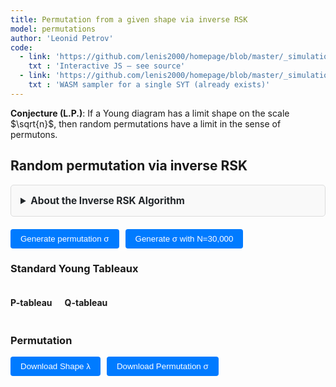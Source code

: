 ```yaml
---
title: Permutation from a given shape via inverse RSK
model: permutations
author: 'Leonid Petrov'
code:
  - link: 'https://github.com/lenis2000/homepage/blob/master/_simulations/permutations/2025-07-07-inverse-rsk.md'
    txt : 'Interactive JS – see source'
  - link: 'https://github.com/lenis2000/homepage/blob/master/_simulations/permutations/2025-07-07-hookwalk-tableau.cpp'
    txt : 'WASM sampler for a single SYT (already exists)'
---
```


**Conjecture (L.P.)**: If a Young diagram has a limit shape on the scale $\sqrt{n}$, then random permutations have a limit in the sense of permutons.

<script src="https://cdnjs.cloudflare.com/ajax/libs/d3/7.8.5/d3.min.js"></script>
<!-- hook-walk WASM (already compiled, single-file) -->
<script src="{{site.url}}/js/2025-07-07-hookwalk-tableau.js"></script>

<style>
/* Reuse all the CSS from hookwalk-tableau for consistent UI */
.controls {
  margin: 20px 0;
  padding: 15px;
  background: var(--background-secondary, #f8f9fa);
  border-radius: 8px;
}

.input-group {
  display: flex;
  align-items: center;
  gap: 10px;
  margin-bottom: 10px;
}

.input-group label {
  font-weight: 500;
}

.input-group input {
  padding: 8px 12px;
  border: 1px solid var(--border-color, #ccc);
  border-radius: 4px;
  font-family: monospace;
}

.input-group button {
  padding: 8px 16px;
  background: var(--accent-color, #007bff);
  color: white;
  border: none;
  border-radius: 4px;
  cursor: pointer;
  font-weight: 500;
}

.input-group button:hover {
  background: var(--accent-hover, #0056b3);
}

.mode-toggle {
  padding: 8px 16px;
  border: 1px solid var(--border-color, #ccc);
  background: var(--background-primary, white);
  cursor: pointer;
  margin-right: 5px;
}

.mode-toggle.active {
  background: var(--accent-color, #007bff);
  color: white;
}

.input-section {
  margin: 15px 0;
  padding: 15px;
  border: 1px solid var(--border-color, #ddd);
  border-radius: 5px;
  background: var(--background-secondary, #f9f9f9);
}

.drawing-container {
  display: flex;
  gap: 20px;
  align-items: flex-start;
}

.drawing-info {
  min-width: 200px;
  font-family: monospace;
  font-size: 14px;
}

.drawing-info div {
  margin: 5px 0;
}

.grid-cell {
  fill: white;
  stroke: #ccc;
  stroke-width: 1;
  cursor: pointer;
}

.grid-cell.filled {
  fill: #e8f4ff;
}

.grid-cell:hover {
  fill: #d0e8ff;
}

.shape-toggle {
  padding: 6px 12px;
  border: 1px solid var(--border-color, #ccc);
  background: var(--background-primary, white);
  cursor: pointer;
  margin-right: 5px;
  font-size: 14px;
}

.shape-toggle.active {
  background: var(--accent-color, #007bff);
  color: white;
}

.shape-input-section {
  margin-top: 10px;
}

.info-text {
  font-size: 12px;
  color: var(--text-secondary, #666);
  font-style: italic;
  margin-left: 10px;
}

.progress-bar {
  width: 100%;
  height: 20px;
  background-color: var(--background-secondary, #f0f0f0);
  border: 1px solid var(--border-color, #ccc);
  border-radius: 10px;
  overflow: hidden;
}

.progress-fill {
  height: 100%;
  background: linear-gradient(90deg, var(--accent-color, #007bff), #0056b3);
  width: 0%;
  transition: width 0.3s ease;
}

.progress-text {
  text-align: center;
  font-size: 14px;
  margin-top: 5px;
  color: var(--text-primary, #333);
}

.permutation-display {
  font-family: monospace;
  margin: 10px 0;
}

#perm-matrix svg {
  max-width: 90vw;
  height: auto;
}

.summary-box {
  font-family: monospace;
  color: var(--text-primary, #333);
  margin: 8px 0;
}

.tableau-cell {
  fill: white;
  stroke: #333;
  stroke-width: 1;
}

.tableau-cell.filled {
  fill: #e8f4ff;
}

.tableau-text {
  text-anchor: middle;
  dominant-baseline: middle;
  font-family: monospace;
  font-size: 14px;
  fill: #333;
}
</style>

<h2>Random permutation via inverse RSK</h2>

<details id="algorithm-description-details" style="margin-bottom: 20px;">
    <summary style="cursor: pointer; padding: 15px; border: 1px solid var(--border-color, #ddd); border-radius: 5px; background-color: var(--bg-secondary, #f9f9f9); font-weight: bold; font-size: 1.1em; color: var(--text-primary, #212529);">
        About the Inverse RSK Algorithm
    </summary>
    <div style="padding: 15px; border: 1px solid var(--border-color, #ddd); border-top: none; border-radius: 0 0 5px 5px; background-color: var(--bg-secondary, #f9f9f9); color: var(--text-primary, #212529);">
        <p>The <strong>inverse Robinson-Schensted-Knuth (RSK) correspondence</strong> takes a pair of Standard Young Tableaux (P, Q) of the same shape and recovers the permutation that generated them through the forward RSK algorithm.</p>
        
        <h4>How it works:</h4>
        <ol>
            <li>Sample two independent random Standard Young Tableaux P and Q of the same shape using the hook-walk algorithm</li>
            <li>Apply the inverse RSK procedure:
                <ul>
                    <li>For each time step t = N down to 1, find t in the Q-tableau</li>
                    <li>Extract the corresponding entry from the P-tableau</li>
                    <li>Perform reverse bumping through the rows to recover the original inserted value</li>
                </ul>
            </li>
            <li>The sequence of extracted values forms the permutation σ</li>
        </ol>
        
        <h4>Properties:</h4>
        <ul>
            <li><strong>Uniform distribution:</strong> Generates uniformly random permutations with given RSK shape</li>
            <li><strong>Bijective:</strong> Perfect correspondence between permutations and SYT pairs</li>
            <li><strong>Scalable:</strong> Uses WASM for large shapes (N > 500 boxes) with pure JS implementation for smaller cases</li>
        </ul>
        
        <h4>Visualization:</h4>
        <ul>
            <li><strong>Small permutations (≤200):</strong> Full permutation array display</li>
            <li><strong>Medium permutations (≤600):</strong> Permutation matrix with dots</li>
            <li><strong>Large permutations (>600):</strong> Summary statistics only</li>
        </ul>
    </div>
</details>

<div id="shape-ui"></div>
<div class="input-group">
  <button id="generate-permutation">Generate permutation σ</button>
  <button id="generate-large-permutation">Generate σ with N=30,000</button>
  <span id="wasm-status" style="margin-left:10px;color:var(--text-secondary,#666);"></span>
</div>

<div id="progress-area" style="display:none;margin-top:10px;">
  <div class="progress-bar"><div id="progress-fill" class="progress-fill"></div></div>
  <div id="progress-text" class="progress-text"></div>
</div>

<h3>Standard Young Tableaux</h3>
<div style="display: flex; gap: 20px; flex-wrap: wrap;">
  <div>
    <h4>P-tableau</h4>
    <div id="p-tableau"></div>
  </div>
  <div>
    <h4>Q-tableau</h4>
    <div id="q-tableau"></div>
  </div>
</div>

<h3>Permutation</h3>
<div id="perm-matrix"></div>
<div id="perm-display" class="permutation-display"></div>
<div class="input-group" style="margin-top: 10px;">
  <button id="download-shape">Download Shape λ</button>
  <button id="download-sigma">Download Permutation σ</button>
</div>

<script>
/* global HookModule */
/* eslint-disable no-await-in-loop, max-lines */

(function () {
  /* ---------------------------------- 0. Utilities ---------------------------------- */
  const sleep = ms => new Promise(r => setTimeout(r, ms));
  const yieldFrame = () => new Promise(requestAnimationFrame);

  /* ---------------------------------- 1. Shape UI Class ---------------------------------- */

  /**
   * Complete shape input UI class borrowed from HookWalkVis
   * Handles drawing, text input, and Plancherel mode
   */
  class ShapeInputVis {
    constructor(hostId) {
      this.host = document.getElementById(hostId);
      if (!this.host) {
        return;
      }
      this.drawMode = true;
      this.usePlancherel = false;
      this.shapeMode = 'manual';
      this.eraserMode = false;
      this.plancherelData = null;
      this.canvasSize = 400;
      this.gridResolution = 100;
      this.pixelSize = this.canvasSize / this.gridResolution;

      this.borderGrid = Array.from({length: this.gridResolution},
                        _ => Array(this.gridResolution).fill(false));
      this.isDrawing = false;
      this.drawAction = true;
      this.prevRow = null;
      this.prevCol = null;

      this.initUI();
      this.setupEvents();
      this.initDrawingCanvas();
      this.loadPlancherelData();
    }

    initUI() {
      if (!this.host) {
        return;
      }
      this.host.innerHTML = `
        <div class="controls">
          <div class="input-group">
            <label>Input method:</label>
            <button id="toggle-draw-mode" class="mode-toggle active">Draw Shape</button>
            <button id="toggle-text-mode" class="mode-toggle">Text Input</button>
          </div>

          <!-- Drawing interface -->
          <div id="draw-interface" class="input-section">
            <div class="input-group">
              <label for="target-boxes">N:</label>
              <input type="number" id="target-boxes" value="2500" min="1" max="100000">
              <button id="eraser-toggle" class="mode-toggle">Eraser</button>
              <button id="clear-drawing">Clear</button>
              <span class="info-text">Draw only the outline; interior is auto-filled.</span>
            </div>
            <div class="drawing-container">
              <div id="shape-canvas"></div>
              <div class="drawing-info">
                <div>Current boxes: <span id="current-boxes">0</span></div>
              </div>
            </div>
          </div>

          <!-- Text interface -->
          <div id="text-interface" class="input-section" style="display: none;">
            <div class="input-group">
              <label>Shape type:</label>
              <button id="toggle-manual-shape" class="shape-toggle active">Manual</button>
              <button id="toggle-plancherel-shape" class="shape-toggle">Plancherel</button>
              <button id="toggle-staircase-shape" class="shape-toggle">Staircase</button>
            </div>

            <div id="manual-shape-input" class="shape-input-section">
              <div class="input-group">
                <label for="shape-input">Shape (rows):</label>
                <input type="text" id="shape-input" value="50^50">
              </div>
            </div>

            <div id="plancherel-shape-input" class="shape-input-section" style="display: none;">
              <div class="input-group">
                <label for="plancherel-n">Number of boxes (N):</label>
                <input type="number" id="plancherel-n" value="100" min="1" max="10000">
                <span class="info-text">Samples random partition with Plancherel measure</span>
              </div>
            </div>

            <div id="staircase-shape-input" class="shape-input-section" style="display: none;">
              <div class="input-group">
                <label for="staircase-k">Staircase k:</label>
                <input type="number" id="staircase-k" value="10" min="1" max="1000">
                <span class="info-text">Generates staircase shape k, k-1, ..., 1</span>
              </div>
            </div>
          </div>
        </div>
      `;
    }

    setupEvents() {
      document.getElementById('toggle-draw-mode').addEventListener('click', () => this.setDrawMode(true));
      document.getElementById('toggle-text-mode').addEventListener('click', () => this.setDrawMode(false));
      document.getElementById('clear-drawing').addEventListener('click', () => this.clearDrawing());
      document.getElementById('eraser-toggle').addEventListener('click', () => this.toggleEraserMode());
      document.getElementById('toggle-manual-shape').addEventListener('click', () => this.setShapeMode('manual'));
      document.getElementById('toggle-plancherel-shape').addEventListener('click', () => this.setShapeMode('plancherel'));
      document.getElementById('toggle-staircase-shape').addEventListener('click', () => this.setShapeMode('staircase'));
    }

    setDrawMode(isDraw) {
      this.drawMode = isDraw;
      document.getElementById('toggle-draw-mode').classList.toggle('active', isDraw);
      document.getElementById('toggle-text-mode').classList.toggle('active', !isDraw);
      document.getElementById('draw-interface').style.display = isDraw ? 'block' : 'none';
      document.getElementById('text-interface').style.display = isDraw ? 'none' : 'block';
      document.getElementById('generate-large-permutation').style.display = isDraw ? 'inline-block' : 'none';
    }

    setShapeMode(mode) {
      this.shapeMode = mode;
      document.getElementById('toggle-manual-shape').classList.toggle('active', mode === 'manual');
      document.getElementById('toggle-plancherel-shape').classList.toggle('active', mode === 'plancherel');
      document.getElementById('toggle-staircase-shape').classList.toggle('active', mode === 'staircase');

      document.getElementById('manual-shape-input').style.display = mode === 'manual' ? 'block' : 'none';
      document.getElementById('plancherel-shape-input').style.display = mode === 'plancherel' ? 'block' : 'none';
      document.getElementById('staircase-shape-input').style.display = mode === 'staircase' ? 'block' : 'none';

      // For backward compatibility
      this.usePlancherel = (mode === 'plancherel');
    }

    toggleEraserMode() {
      this.eraserMode = !this.eraserMode;
      document.getElementById('eraser-toggle').classList.toggle('active', this.eraserMode);
      this.canvas.style.cursor = this.eraserMode ? 'crosshair' : 'crosshair';
    }

    initDrawingCanvas() {
      const container = document.getElementById('shape-canvas');
      container.innerHTML = '';

      this.canvas = document.createElement('canvas');
      this.canvas.width = this.canvasSize;
      this.canvas.height = this.canvasSize;
      this.canvas.style.border = '2px solid #ccc';
      this.canvas.style.borderRadius = '4px';
      this.canvas.style.cursor = 'crosshair';
      this.canvas.style.display = 'block';

      container.appendChild(this.canvas);
      this.ctx = this.canvas.getContext('2d');

      this.setupCanvasEvents();
      this.drawCanvas();
      this.updateDrawingInfo();
    }

    drawLine(r0, c0, r1, c1, val) {
      let dr = Math.abs(r1 - r0), dc = Math.abs(c1 - c0);
      let sr = (r0 < r1) ? 1 : -1, sc = (c0 < c1) ? 1 : -1;
      let err = dr - dc;
      while (true) {
        this.borderGrid[r0][c0] = val;
        if (r0 === r1 && c0 === c1) break;
        const e2 = 2 * err;
        if (e2 > -dc) { err -= dc; r0 += sr; }
        if (e2 < dr) { err += dr; c0 += sc; }
      }
    }

    setupCanvasEvents() {
      const start = (x, y) => {
        const {row, col} = this.xy2rc(x, y);
        if (row < 0) return;
        this.isDrawing = true;
        
        if (this.eraserMode) {
          this.eraseDownAndRight(row, col);
        } else {
          this.drawAction = !this.borderGrid[row][col];
          this.prevRow = row; this.prevCol = col;
          this.setBorder(row, col, this.drawAction);
        }
      };

      const move = (x, y) => {
        if (!this.isDrawing) return;
        const {row, col} = this.xy2rc(x, y);
        if (row === this.prevRow && col === this.prevCol) return;

        if (this.eraserMode) {
          this.eraseDownAndRight(row, col);
        } else {
          if (this.drawAction) this.drawLine(this.prevRow, this.prevCol, row, col, true);
          else this.drawLine(this.prevRow, this.prevCol, row, col, false);
          this.prevRow = row; this.prevCol = col;
          this.drawCanvas();
          this.updateDrawingInfo();
        }
      };

      const stop = () => {
        this.isDrawing = false;
        this.prevRow = this.prevCol = null;
      };

      this.canvas.addEventListener('mousedown', e => start(e.offsetX, e.offsetY));
      this.canvas.addEventListener('mousemove', e => move(e.offsetX, e.offsetY));
      window.addEventListener('mouseup', stop);

      this.canvas.addEventListener('touchstart', e => {
        const t = e.touches[0]; const r = this.canvas.getBoundingClientRect();
        start(t.clientX - r.left, t.clientY - r.top); e.preventDefault();
      }, {passive: false});
      this.canvas.addEventListener('touchmove', e => {
        const t = e.touches[0]; const r = this.canvas.getBoundingClientRect();
        move(t.clientX - r.left, t.clientY - r.top); e.preventDefault();
      }, {passive: false});
      window.addEventListener('touchend', stop);
    }

    xy2rc(x, y) {
      return {row: Math.floor(y / this.pixelSize), col: Math.floor(x / this.pixelSize)};
    }

    setBorder(r, c, val) {
      if (r < 0 || r >= this.gridResolution || c < 0 || c >= this.gridResolution) return;
      if (this.borderGrid[r][c] === val) return;
      this.borderGrid[r][c] = val;
      this.drawCanvas();
      this.updateDrawingInfo();
    }

    drawCanvas() {
      const ctx = this.ctx;
      ctx.clearRect(0, 0, this.canvasSize, this.canvasSize);

      ctx.strokeStyle = '#f0f0f0'; ctx.lineWidth = 0.5;
      for (let i = 0; i <= this.canvasSize; i += this.pixelSize) {
        ctx.beginPath(); ctx.moveTo(i, 0); ctx.lineTo(i, this.canvasSize); ctx.stroke();
        ctx.beginPath(); ctx.moveTo(0, i); ctx.lineTo(this.canvasSize, i); ctx.stroke();
      }

      const N = this.gridResolution;
      const interior = Array.from({length: N}, _ => Array(N).fill(false));
      for (let r = 0; r < N; r++) {
        for (let c = 0; c < N; c++) {
          if (!this.borderGrid[r][c]) continue;
          for (let rr = 0; rr <= r; rr++) {
            for (let cc = 0; cc <= c; cc++) {
              interior[rr][cc] = true;
            }
          }
        }
      }

      ctx.fillStyle = '#000000';
      for (let r = 0; r < N; r++)
        for (let c = 0; c < N; c++)
          if (interior[r][c])
            ctx.fillRect(c * this.pixelSize, r * this.pixelSize, this.pixelSize, this.pixelSize);

      ctx.fillStyle = '#000000';
      for (let r = 0; r < N; r++)
        for (let c = 0; c < N; c++)
          if (this.borderGrid[r][c])
            ctx.fillRect(c * this.pixelSize, r * this.pixelSize, this.pixelSize, this.pixelSize);
    }

    clearDrawing() {
      for (let r = 0; r < this.gridResolution; r++) {
        for (let c = 0; c < this.gridResolution; c++) {
          this.borderGrid[r][c] = false;
        }
      }
      this.drawCanvas();
      this.updateDrawingInfo();
    }

    eraseDownAndRight(row, col) {
      // Remove all points down and right from (row, col)
      for (let r = row; r < this.gridResolution; r++) {
        for (let c = col; c < this.gridResolution; c++) {
          this.borderGrid[r][c] = false;
        }
      }
      this.drawCanvas();
      this.updateDrawingInfo();
    }


    updateDrawingInfo() {
      const drawnShape = this.getShapeFromDrawing();
      const boxes = drawnShape.reduce((a, b) => a + b, 0);
      document.getElementById('current-boxes').textContent = boxes;
      document.getElementById('target-boxes').value = boxes;
    }

    getShapeFromDrawing() {
      const N = this.gridResolution;
      const interior = Array.from({length: N}, _ => Array(N).fill(false));

      for (let r = 0; r < N; r++) {
        for (let c = 0; c < N; c++) {
          if (!this.borderGrid[r][c]) continue;
          for (let rr = 0; rr <= r; rr++) {
            for (let cc = 0; cc <= c; cc++) {
              interior[rr][cc] = true;
            }
          }
        }
      }

      const rowLen = [];
      for (let r = 0; r < N; r++) {
        let len = 0;
        while (len < N && interior[r][len]) len++;
        if (len === 0 && rowLen.length) break;
        if (len > 0) rowLen.push(len);
      }

      for (let i = 1; i < rowLen.length; i++)
        if (rowLen[i] > rowLen[i - 1]) rowLen[i] = rowLen[i - 1];

      return rowLen;
    }

    async loadPlancherelData() {
      try {
        const response = await fetch('/js/2025-05-04-dim-lambda-partitionData.json');
        this.plancherelData = await response.json();
      } catch (error) {
        // Could not load Plancherel data, using fallback algorithm
      }
    }

    samplePlancherelPartition(n) {
      if (this.plancherelData && this.plancherelData[n]) {
        const partitionData = this.plancherelData[n];
        return [...partitionData.partition];
      }

      if (this.plancherelData && n > 5000) {
        const minK2 = n / 5000;
        const k = Math.ceil(Math.sqrt(minK2));
        const targetSize = Math.floor(n / (k * k));

        if (this.plancherelData[targetSize]) {
          const partitionData = this.plancherelData[targetSize];
          return this.blockScalePartition(partitionData.partition, k);
        }
      }

      return this.fallbackPlancherelPartition(n);
    }

    blockScalePartition(partition, k) {
      const scaledPartition = [];
      for (let i = 0; i < partition.length; i++) {
        const rowLength = partition[i];
        const scaledRowLength = rowLength * k;
        for (let j = 0; j < k; j++) {
          scaledPartition.push(scaledRowLength);
        }
      }
      return scaledPartition;
    }

    scalePartition2D(partition, targetN) {
      const currentN = partition.reduce((a, b) => a + b, 0);
      if (currentN === 0) return [];

      const k = Math.max(1, Math.ceil(Math.sqrt(targetN / currentN)));
      let scaled = this.blockScalePartition(partition, k);
      return this.adjustPartitionSize(scaled, targetN);
    }

    adjustPartitionSize(partition, targetN) {
      const currentN = partition.reduce((a, b) => a + b, 0);
      if (currentN === targetN) return partition;

      const adjusted = [...partition];

      if (currentN < targetN) {
        let diff = targetN - currentN;
        let i = 0;
        while (diff > 0 && i < adjusted.length) {
          adjusted[i]++;
          diff--;
          i = (i + 1) % adjusted.length;
        }
      } else if (currentN > targetN) {
        let diff = currentN - targetN;
        for (let i = adjusted.length - 1; i >= 0 && diff > 0; i--) {
          if (adjusted[i] > 1) {
            adjusted[i]--;
            diff--;
          }
        }
      }

      adjusted.sort((a, b) => b - a);
      for (let i = 1; i < adjusted.length; i++) {
        if (adjusted[i] > adjusted[i - 1]) adjusted[i] = adjusted[i - 1];
      }

      return adjusted.filter(x => x > 0);
    }

    fallbackPlancherelPartition(n) {
      const side = Math.floor(Math.sqrt(n));
      const partition = [];

      for (let i = 0; i < side + 5; i++) {
        const baseLength = side - Math.floor(i / 2);
        const noise = Math.floor(this.gaussianRandom() * Math.sqrt(side));
        const length = Math.max(1, baseLength + noise);

        if (length > 0) partition.push(length);
      }

      return this.scalePartition(partition, n);
    }

    scalePartition(partition, targetN) {
      const currentN = partition.reduce((a, b) => a + b, 0);
      if (currentN === targetN) return [...partition];

      const scale = targetN / currentN;
      let scaled = partition.map(x => Math.max(1, Math.round(x * scale)));

      let sum = scaled.reduce((a, b) => a + b, 0);
      let i = 0;
      while (sum < targetN && i < scaled.length) {
        scaled[i]++;
        sum++;
        i = (i + 1) % scaled.length;
      }
      while (sum > targetN && i < scaled.length) {
        if (scaled[i] > 1) {
          scaled[i]--;
          sum--;
        }
        i++;
      }

      scaled.sort((a, b) => b - a);
      for (let i = 1; i < scaled.length; i++) {
        if (scaled[i] > scaled[i - 1]) scaled[i] = scaled[i - 1];
      }

      return scaled.filter(x => x > 0);
    }

    gaussianRandom() {
      if (this.spare !== undefined) {
        const tmp = this.spare;
        delete this.spare;
        return tmp;
      }
      const u = Math.random(), v = Math.random();
      const mag = Math.sqrt(-2 * Math.log(u));
      this.spare = mag * Math.cos(2 * Math.PI * v);
      return mag * Math.sin(2 * Math.PI * v);
    }

    parseShape() {
      let arr;

      if (this.drawMode) {
        try {
          arr = this.getShapeFromDrawing();
          if (!arr.length) {
            // Fall back to text input
            arr = [50, 50];  // Default 50x50 if drawing fails
          }
        } catch (error) {
          arr = [50, 50];  // Default fallback
        }

        const Nwanted = parseInt(document.getElementById('target-boxes').value) || 1;
        const Ncurr = arr.reduce((a, b) => a + b, 0);
        if (Ncurr !== Nwanted) {
          arr = this.scalePartition2D(arr, Nwanted);
        }
      } else if (this.shapeMode === 'plancherel') {
        const n = parseInt(document.getElementById('plancherel-n').value) || 100;
        arr = this.samplePlancherelPartition(n);
        if (!arr.length) {
          alert('Failed to generate Plancherel partition');
          return null;
        }
      } else if (this.shapeMode === 'staircase') {
        const k = parseInt(document.getElementById('staircase-k').value) || 10;
        arr = [];
        for (let i = k; i >= 1; i--) {
          arr.push(i);
        }
      } else {
        const txt = document.getElementById('shape-input').value;
        const parts = txt.split(',').map(x => x.trim());
        arr = [];

        for (const part of parts) {
          if (part.includes('^')) {
            const [len, count] = part.split('^').map(x => parseInt(x.trim()));
            if (isNaN(len) || isNaN(count) || len <= 0 || count <= 0) {
              alert('Bad shape format: ' + part);
              return null;
            }
            for (let i = 0; i < count; i++) arr.push(len);
          } else {
            const len = parseInt(part);
            if (isNaN(len) || len <= 0) {
              alert('Bad shape format: ' + part);
              return null;
            }
            arr.push(len);
          }
        }

        if (!arr.length) { alert('Bad shape'); return null; }
      }

      return arr;
    }
  }

  /* ---------------------------------- 2. Hook-walk sampler ---------------------------------- */
  async function sampleSYT(shape, wasm) {
    const N = shape.reduce((a, b) => a + b, 0);

    /* Use WASM sampler for N>500 if available */
    if (wasm && N > 500) {
      const sample = wasm.cwrap('sampleHookWalk', 'string', ['string']);
      const getEntry = wasm.cwrap('getTableauEntry', 'number', ['number', 'number']);
      const status = sample(shape.join(','));
      if (status !== 'OK') throw new Error('WASM hook-walk failed');

      const T = shape.map(r => Array(r));
      for (let r = 0; r < shape.length; ++r)
        for (let c = 0; c < shape[r]; ++c)
          T[r][c] = getEntry(r, c);
      return T;
    }

    /* Pure-JS Greene–Nijenhuis–Wilf hook-walk */
    const rowLen = [...shape];
    const T = rowLen.map(r => Array(r).fill(0));
    let cells = [];
    for (let r = 0; r < rowLen.length; ++r)
      for (let c = 0; c < rowLen[r]; ++c)
        cells.push([r, c]);

    for (let k = N; k >= 1; --k) {
      const [startIdx] = [Math.floor(Math.random() * cells.length)];
      let [r, c] = cells[startIdx];

      for (;;) {
        const arm = rowLen[r] - c - 1;
        let leg = 0;
        for (let rr = r + 1; rr < rowLen.length && c < rowLen[rr]; ++rr) ++leg;
        if (!arm && !leg) break;
        const step = 1 + Math.floor(Math.random() * (arm + leg));
        step <= arm ? (c += step) : (r += step - arm);
      }
      T[r][c] = k;
      rowLen[r]--;

      const next = [];
      for (const [rr, cc] of cells) {
        if (rr === r && cc === c) continue;
        if (cc >= rowLen[rr]) continue;
        next.push([rr, cc]);
      }
      cells = next;
    }
    return T;
  }

  /* ---------------------------------- 3. Inverse RSK ---------------------------------- */
  async function inverseRSK(P, Q) {
    const N = P.flat().length;
    const perm = Array(N);

    for (let t = N; t >= 1; --t) {
      // Progress update for large simulations
      if (N > 5000 && (t & 0x3F) === 0) {
        const progressFill = document.getElementById('progress-fill');
        const progressText = document.getElementById('progress-text');
        if (progressFill && progressText) {
          const pct = Math.floor(((N - t + 1) / N) * 100);
          progressFill.style.width = `${pct}%`;
          progressText.textContent = `Progress: ${N - t + 1} / ${N} (${pct}%)`;
        }
      }

      if ((N - t) % 1024 === 0) await yieldFrame();   // let the browser paint every ~1k steps

      let r = -1, c = -1;
      for (let i = 0; i < Q.length && r === -1; ++i) {
        const j = Q[i].indexOf(t);
        if (j !== -1) { r = i; c = j; }
      }

      const val = P[r][c];
      Q[r].splice(c, 1);
      P[r].splice(c, 1);
      if (Q[r].length === 0) { Q.splice(r, 1); P.splice(r, 1); }

      /* bump up */
      let currentVal = val;
      for (let row = r - 1; row >= 0; --row) {
        let best = -1;
        for (let col = P[row].length - 1; col >= 0; --col)
          if (P[row][col] < currentVal) { best = col; break; }
        if (best === -1) break;
        const tmp = P[row][best];
        P[row][best] = currentVal;
        currentVal = tmp;
      }
      perm[t - 1] = currentVal;
    }
    return perm;
  }

  /* ---------------------------------- 4. Permutation matrix draw (copied from RSK algorithm) ---------------------------------- */
  function drawPermutation(perm, containerId) {
    const container = document.getElementById(containerId);
    container.innerHTML = '';

    const N = perm.length;
    const fixedSize = 300; // Fixed size for the visualization
    const margin = 20;
    const cellSize = Math.min(30, (fixedSize - 2 * margin) / N);
    const dotRadius = Math.max(1, cellSize * 0.3);

    const svg = d3.select(container)
      .append('svg')
      .attr('width', fixedSize)
      .attr('height', fixedSize);

    const g = svg.append('g')
      .attr('transform', `translate(${margin}, ${margin})`);

    const actualSize = N * cellSize;

    // Draw border
    g.append('rect')
      .attr('x', 0)
      .attr('y', 0)
      .attr('width', actualSize)
      .attr('height', actualSize)
      .attr('fill', 'none')
      .attr('stroke', 'var(--text-primary, #333)')
      .attr('stroke-width', 1);

    // Draw dots for the permutation
    for (let j = 0; j < N; j++) {
      const i = perm[j] - 1;
      g.append('circle')
        .attr('cx', j * cellSize + cellSize / 2)
        .attr('cy', i * cellSize + cellSize / 2)
        .attr('r', dotRadius)
        .attr('fill', 'var(--text-primary, #333)');
    }
  }

  /* ---------------------------------- 5. Tableau drawing (EXACT copy from hookwalk-tableau) ---------------------------------- */
  function drawTableau(containerId, tableau, title) {
    const container = document.getElementById(containerId);
    container.innerHTML = '';

    if (!tableau || tableau.length === 0) {
      container.innerHTML = '<div style="color: #666; font-style: italic;">No tableau</div>';
      return;
    }

    const N = tableau.flat().length;

    // Use EXACT same logic as hookwalk-tableau
    if (N <= 200) {
      drawTableauSmall(container, tableau, N);
    } else {
      drawTableauLarge(container, tableau, N);
    }
  }

  function drawTableauSmall(container, tableau, N) {
    const containerWidth = container.offsetWidth || 800;
    const containerHeight = window.innerHeight * 0.8; // 80% of viewport height
    const rows = tableau.length;
    const cols = Math.max(...tableau.map(row => row.length));
    const pad = 10;

    // Calculate cell size based on both width and height constraints
    const cellSizeByWidth = (containerWidth - 2 * pad) / cols;
    const cellSizeByHeight = (containerHeight - 2 * pad) / rows;
    const cellSize = Math.min(40, cellSizeByWidth, cellSizeByHeight);

    const width = cols * cellSize + 2 * pad;
    const height = rows * cellSize + 2 * pad;

    const svg = d3.select(container).append('svg')
      .attr('width', '100%')
      .attr('height', height)
      .attr('viewBox', `0 0 ${width} ${height}`)
      .style('max-height', containerHeight + 'px');
    const g = svg.append('g').attr('transform', `translate(${pad},${pad})`);

    tableau.forEach((row, r) => {
      row.forEach((val, c) => {
        g.append('rect').attr('x', c * cellSize).attr('y', r * cellSize)
          .attr('width', cellSize).attr('height', cellSize)
          .attr('class', 'tableau-cell filled');
        g.append('text').attr('x', c * cellSize + cellSize / 2).attr('y', r * cellSize + cellSize / 2)
          .attr('class', 'tableau-text')
          .style('font-size', Math.min(14, cellSize * 0.6) + 'px')
          .text(val);
      });
    });
  }

  function drawTableauLarge(container, tableau, N) {
    const containerWidth = container.offsetWidth || 800;
    const containerHeight = window.innerHeight * 0.8; // 80% of viewport height
    const rows = tableau.length;
    const cols = Math.max(...tableau.map(row => row.length));
    const pad = 10;

    // Calculate cell size based on both width and height constraints
    const cellSizeByWidth = (containerWidth - 2 * pad) / cols;
    const cellSizeByHeight = (containerHeight - 2 * pad) / rows;
    const cellSize = Math.max(1, Math.min(cellSizeByWidth, cellSizeByHeight));

    const width = cols * cellSize + 2 * pad;
    const height = rows * cellSize + 2 * pad;

    const svg = d3.select(container).append('svg')
      .attr('width', '100%')
      .attr('height', height)
      .attr('viewBox', `0 0 ${width} ${height}`)
      .style('max-height', containerHeight + 'px');
    const g = svg.append('g').attr('transform', `translate(${pad},${pad})`);

    const thresholds = [];
    for (let i = 1; i < 10; i++) thresholds.push(i * N / 10);

    // UVA color palette: orange (inside/small values) to blue (outside/large values)
    const uvaColors = [];
    for (let i = 0; i < 10; i++) {
      const t = i / 9; // 0 to 1
      const r = Math.round((1 - t) * 229 + t * 35);  // E57200 to 232D4B
      const g_val = Math.round((1 - t) * 114 + t * 45);
      const b = Math.round((1 - t) * 0 + t * 75);
      uvaColors.push(`rgb(${r},${g_val},${b})`);
    }

    tableau.forEach((row, r) => {
      row.forEach((val, c) => {
        let idx = thresholds.findIndex(t => val <= t) + 1; // 1..10
        g.append('rect').attr('x', c * cellSize).attr('y', r * cellSize)
          .attr('width', cellSize).attr('height', cellSize)
          .attr('fill', uvaColors[idx - 1]).attr('stroke-width', 0);
      });
    });
  }

  /* ---------------------------------- 6. Main driver class ---------------------------------- */
  class InverseRSKVis {
    constructor() {
      this.shapeUI = new ShapeInputVis('shape-ui');
      this.wasm = null;
      this.currentShape = null;
      this.currentPermutation = null;
      this.initWASM();
      document.getElementById('generate-permutation')
        .addEventListener('click', () => this.run());
      document.getElementById('generate-large-permutation')
        .addEventListener('click', () => this.runLarge());
      document.getElementById('download-shape')
        .addEventListener('click', () => this.downloadShape());
      document.getElementById('download-sigma')
        .addEventListener('click', () => this.downloadPermutation());
    }

    async initWASM() {
      if (typeof HookModule !== 'undefined') {
        await HookModule.ready;
        this.wasm = HookModule;
        document.getElementById('wasm-status')
          .textContent = '(WASM ready for N>500)';
      } else {
        document.getElementById('wasm-status')
          .textContent = '';
      }
    }

    showProgress(p, txt) {
      const bar = document.getElementById('progress-area');
      const fill = document.getElementById('progress-fill');
      const text = document.getElementById('progress-text');
      bar.style.display = 'block';
      fill.style.width = `${p}%`;
      text.textContent = txt;
    }

    hideProgress() {
      const bar  = document.getElementById('progress-area');
      const fill = document.getElementById('progress-fill');
      const text = document.getElementById('progress-text');
      if (!bar) return;
      fill.style.width = '100%';
      text.textContent = 'Simulation complete!';
      setTimeout(() => { bar.style.display = 'none'; }, 1000);   // ← 1-second grace period
    }

    downloadShape() {
      if (!this.currentShape) {
        alert('No shape data available. Please generate a permutation first.');
        return;
      }
      const content = this.currentShape.join(',');
      const size = this.currentShape.reduce((a, b) => a + b, 0);
      const timestamp = new Date().toISOString().replace(/[:]/g, '-').split('.')[0];
      const blob = new Blob([content], { type: 'text/plain' });
      const url = URL.createObjectURL(blob);
      const a = document.createElement('a');
      a.href = url;
      a.download = `shape_lambda_N${size}_${timestamp}.txt`;
      document.body.appendChild(a);
      a.click();
      document.body.removeChild(a);
      URL.revokeObjectURL(url);
    }

    downloadPermutation() {
      if (!this.currentPermutation) {
        alert('No permutation data available. Please generate a permutation first.');
        return;
      }
      const content = this.currentPermutation.join(',');
      const size = this.currentPermutation.length;
      const timestamp = new Date().toISOString().replace(/[:]/g, '-').split('.')[0];
      const blob = new Blob([content], { type: 'text/plain' });
      const url = URL.createObjectURL(blob);
      const a = document.createElement('a');
      a.href = url;
      a.download = `permutation_sigma_N${size}_${timestamp}.txt`;
      document.body.appendChild(a);
      a.click();
      document.body.removeChild(a);
      URL.revokeObjectURL(url);
    }

    async run() {
      let shape;
      try {
        shape = this.shapeUI.parseShape();
      } catch (error) {
        shape = null;
      }

      if (!shape || shape.length === 0) {
        // Default to a small rectangle if no shape is provided
        const defaultShape = [7, 7, 7, 7, 7, 7, 7];
        const N = defaultShape.reduce((a, b) => a + b, 0);
        this.runWithShape(defaultShape, N);
        return;
      }
      const N = shape.reduce((a, b) => a + b, 0);
      this.runWithShape(shape, N);
    }

    async runLarge() {
      // Set N=30,000 and run the simulation with current shape
      document.getElementById('target-boxes').value = 30000;
      this.run();
    }

    async runWithShape(shape, N) {
      try {
        // Store current data for downloads
        this.currentShape = [...shape];
        
        // Show progress bar for large simulations
        if (N > 5000) {
          await (this.showProgress(0, `Initialising simulation for ${N} elements…`), yieldFrame());
        }

        await (this.showProgress(5, 'Sampling P tableau'), yieldFrame());
        const P = await sampleSYT(shape, this.wasm);

        await (this.showProgress(55, 'Sampling Q tableau'), yieldFrame());
        const Q = await sampleSYT(shape, this.wasm);

        // Draw the tableaux before inverse RSK (for all sizes)
        drawTableau('p-tableau', P, 'P');
        drawTableau('q-tableau', Q, 'Q');

        /* deep copy because inverseRSK mutates */
        const Pcopy = P.map(r => r.slice());
        const Qcopy = Q.map(r => r.slice());

        await (this.showProgress(75, 'Computing inverse RSK'), yieldFrame());
        const perm = await inverseRSK(Pcopy, Qcopy);

        // Store current permutation for downloads
        this.currentPermutation = [...perm];

        await (this.showProgress(100, 'Rendering permutation'), yieldFrame());

        drawPermutation(perm, 'perm-matrix');
        
        if (N <= 200) {
          document.getElementById('perm-display').textContent = `σ = [${perm.join(', ')}]`;
        } else {
          document.getElementById('perm-display').textContent = `σ of size ${N} (showing first 20): [${perm.slice(0, 20).join(', ')}...]`;
        }
      } catch (err) {
        alert(`Error: ${err.message}`);
      } finally {
        this.hideProgress();
      }
    }
  }

  /* ---------------------------------- 6. Boot ---------------------------------- */
  window.addEventListener('DOMContentLoaded', () => {
    new InverseRSKVis();
  });
}());
</script>

